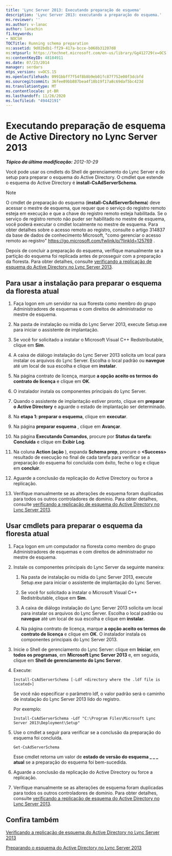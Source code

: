 ```yaml
---
title: 'Lync Server 2013: Executando preparação de esquema'
description: 'Lync Server 2013: executando a preparação do esquema.'
ms.reviewer: ''
ms.author: v-lanac
author: lanachin
f1.keywords:
- NOCSH
TOCTitle: Running schema preparation
ms:assetid: 9d02bdb1-ff29-417a-bcce-b068b31207d8
ms:mtpsurl: https://technet.microsoft.com/en-us/library/Gg412729(v=OCS.15)
ms:contentKeyID: 48184911
ms.date: 07/23/2014
manager: serdars
mtps_version: v=OCS.15
ms.openlocfilehash: 0991bbff7f54f8b8b9eb01fc87f752e00f3dcbfd
ms.sourcegitcommit: 36fee89bb887bea4f18b19f17a8c69daf5bc423d
ms.translationtype: MT
ms.contentlocale: pt-BR
ms.lasthandoff: 11/26/2020
ms.locfileid: "49442191"
---
```

# <a name="running-active-directory-schema-preparation-in-lync-server-2013"></a>Executando preparação de esquema de Active Directory no Lync Server 2013

<div data-xmlns="http://www.w3.org/1999/xhtml">

<div class="topic" data-xmlns="http://www.w3.org/1999/xhtml" data-msxsl="urn:schemas-microsoft-com:xslt" data-cs="https://msdn.microsoft.com/">

<div data-asp="https://msdn2.microsoft.com/asp">



</div>

<div id="mainSection">

<div id="mainBody">

<span> </span>

_**Tópico da última modificação:** 2012-10-29_

Você pode usar os cmdlets do Shell de gerenciamento do Lync Server e do setup para preparar o esquema do Active Directory. O cmdlet que estende o esquema do Active Directory é **install-CsAdServerSchema**.

<div>


> [!NOTE]  
> O cmdlet de preparação do esquema (<STRONG>install-CsAdServerSchema</STRONG>) deve acessar o mestre de esquema, que requer que o serviço do registro remoto esteja em execução e que a chave do registro remoto esteja habilitada. Se o serviço de registro remoto não puder ser habilitado no mestre de esquema, você poderá executar o cmdlet localmente no mestre de esquema. Para obter detalhes sobre o acesso remoto ao registro, consulte o artigo 314837 da base de dados de conhecimento Microsoft, "como gerenciar o acesso remoto ao registro" <A href="https://go.microsoft.com/fwlink/p/?linkid=125769">https://go.microsoft.com/fwlink/p/?linkId=125769</A> .



</div>

Depois de concluir a preparação do esquema, verifique manualmente se a partição do esquema foi replicada antes de prosseguir com a preparação da floresta. Para obter detalhes, consulte [verificando a replicação de esquema do Active Directory no Lync Server 2013](lync-server-2013-verifying-schema-replication.md).

<div>

## <a name="to-use-setup-to-prepare-the-schema-of-the-current-forest"></a>Para usar a instalação para preparar o esquema da floresta atual

1.  Faça logon em um servidor na sua floresta como membro do grupo Administradores de esquemas e com direitos de administrador no mestre de esquema.

2.  Na pasta de instalação ou mídia do Lync Server 2013, execute Setup.exe para iniciar o assistente de implantação.

3.  Se você for solicitado a instalar o Microsoft Visual C++ Redistributable, clique em **Sim**.

4.  A caixa de diálogo instalação do Lync Server 2013 solicita um local para instalar os arquivos do Lync Server. Escolha o local padrão ou **navegue** até um local de sua escolha e clique em **instalar**.

5.  Na página contrato de licença, marque **a opção aceito os termos do contrato de licença** e clique em **OK**.

6.  O instalador instala os componentes principais do Lync Server.

7.  Quando o assistente de implantação estiver pronto, clique em **preparar o Active Directory** e aguarde o estado de implantação ser determinado.

8.  Na **etapa 1: preparar o esquema**, clique em **executar**.

9.  Na página **preparar esquema** , clique em **Avançar**.

10. Na página **Executando Comandos**, procure por **Status da tarefa: Concluída** e clique em **Exibir Log**.

11. Na coluna **Action (ação** ), expanda **Schema prep**, procure o **\<Success\>** resultado de execução no final de cada tarefa para verificar se a preparação do esquema foi concluída com êxito, feche o log e clique em **concluir**.

12. Aguarde a conclusão da replicação do Active Directory ou force a replicação.

13. Verifique manualmente se as alterações de esquema foram duplicadas para todos os outros controladores de domínio. Para obter detalhes, consulte [verificando a replicação de esquema do Active Directory no Lync Server 2013](lync-server-2013-verifying-schema-replication.md).

</div>

<div>

## <a name="to-use-cmdlets-to-prepare-the-schema-of-the-current-forest"></a>Usar cmdlets para preparar o esquema da floresta atual

1.  Faça logon em um computador na floresta como membro do grupo Administradores de esquemas e com direitos de administrador no mestre de esquema.

2.  Instale os componentes principais do Lync Server da seguinte maneira:
    
    1.  Na pasta de instalação ou mídia do Lync Server 2013, execute Setup.exe para iniciar o assistente de implantação do Lync Server.
    
    2.  Se você for solicitado a instalar o Microsoft Visual C++ Redistributable, clique em **Sim**.
    
    3.  A caixa de diálogo instalação do Lync Server 2013 solicita um local para instalar os arquivos do Lync Server. Escolha o local padrão ou **navegue** até um local de sua escolha e clique em **instalar**.
    
    4.  Na página contrato de licença, marque **a opção aceito os termos do contrato de licença** e clique em **OK**. O instalador instala os componentes principais do Lync Server 2013.

3.  Inicie o Shell de gerenciamento do Lync Server: clique em **Iniciar**, em **todos os programas**, em **Microsoft Lync Server 2013** e, em seguida, clique em **Shell de gerenciamento do Lync Server**.

4.  Execute:
    
        Install-CsAdServerSchema [-Ldf <directory where the .ldf file is located>] 
    
    Se você não especificar o parâmetro ldf, o valor padrão será o caminho de instalação do Lync Server 2013 lido do registro.
    
    Por exemplo:
    
        Install-CsAdServerSchema -Ldf "C:\Program Files\Microsoft Lync Server 2013\Deployment\Setup"

5.  Use o cmdlet a seguir para verificar se a conclusão da preparação do esquema foi concluída.
    
        Get-CsAdServerSchema 
    
    Esse cmdlet retorna um valor de **estado de versão do esquema \_ \_ \_ atual** se a preparação do esquema foi bem-sucedida.

6.  Aguarde a conclusão da replicação do Active Directory ou force a replicação.

7.  Verifique manualmente se as alterações de esquema foram duplicadas para todos os outros controladores de domínio. Para obter detalhes, consulte [verificando a replicação de esquema do Active Directory no Lync Server 2013](lync-server-2013-verifying-schema-replication.md).

</div>

<div>

## <a name="see-also"></a>Confira também


[Verificando a replicação de esquema do Active Directory no Lync Server 2013](lync-server-2013-verifying-schema-replication.md)  


[Preparando o esquema do Active Directory no Lync Server 2013](lync-server-2013-preparing-the-active-directory-schema.md)  
  

</div>

</div>

<span> </span>

</div>

</div>

</div>

